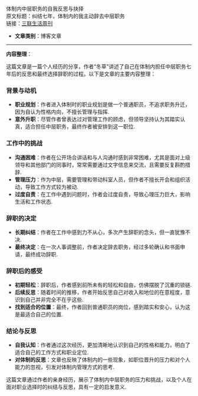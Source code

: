 体制内中层职务的自我反思与抉择  
  原文标题：纠结七年，体制内的我主动辞去中层职务  
  链接：[三联生活周刊](https://mp.weixin.qq.com/s?src=11&timestamp=1735957140&ver=5729&signature=LjC8g6CqzgO2RavHXZ5Fc3doYYe9LYcglD*Wl7Yxq6zi2s3HhoEV3gmagi7lrLuSLyhdVcXjMkXGMQ8McWjODm5LREu45epvwWIhM6vq6AvwfhHKsNuh4DILoY7tf5lx&new=1)  

- **文章类别**：博客文章  

---

**内容整理**：  

这篇文章是一篇个人经历的分享，作者“冬草”讲述了自己在体制内担任中层职务七年后的反思和最终选择辞职的过程。以下是文章的主要内容整理：

### 背景与动机
- **职业规划**：作者进入体制时的职业规划是做一个普通职员，不追求职务升迁，因为自认为性格内向，不擅长管理与指挥.
- **意外升职**：尽管作者曾表达过对管理工作的顾虑，但领导坚持认为其踏实认真，适合担任中层职务，最终作者被安排到这一职位.

### 工作中的挑战
- **沟通困难**：作者在公开场合讲话和与人沟通时感到非常困难，尤其是面对上级领导和其他部门的同事时，常常需要通过文字信息来交流，且需要反复斟酌措辞.
- **管理压力**：作为中层，需要管理和带动科室人员，但作者不擅长开会和组织活动，导致工作方式较为被动.
- **过度自责**：在工作中遇到问题时，作者会过度自责，导致心理压力巨大，影响生活和工作状态.

### 辞职的决定
- **长期纠结**：作者在工作中感到力不从心，多次产生辞职的念头，但一直犹豫不决.
- **最终决定**：在一次人事调整前，作者决定辞去职务，经过多轮确认和书面申请，最终成功辞职.

### 辞职后的感受
- **初期轻松**：辞职后，作者感到前所未有的轻松和自由，仿佛摆脱了沉重的锁链.
- **后续反思**：随着时间的推移，作者开始反思自己对收入和地位的在意程度，意识到自己并非完全不在乎这些.
- **找到适合的位置**：最终，作者回到普通职员的岗位，感到踏实和安心，认为这是最适合自己的位置.

### 结论与反思
- **自我认知**：作者通过这次经历，更加清晰地认识到自己的性格和能力，明白了适合自己的工作方式和职业定位.
- **对体制的反思**：文章也反映了体制内的一些现象，如职位晋升的压力和对个人能力的忽视，引发对体制内管理方式的思考.

这篇文章通过作者的亲身经历，展示了体制内中层职务的压力和挑战，以及个人在面对职业选择时的纠结与反思，具有一定的启发意义.